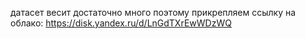 датасет весит достаточно много поэтому прикрепляем ссылку на облако: https://disk.yandex.ru/d/LnGdTXrEwWDzWQ